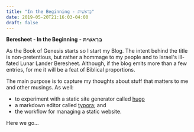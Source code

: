 ```yaml
---
title: "In the Beginning - בְּרֵאשִׁית"
date: 2019-05-20T21:16:03-04:00
draft: false
---
```


**Beresheet - In the Beginning** **-** **בְּרֵאשִׁית**

As the Book of Genesis starts so I start my Blog.  The intent behind the title is non-pretentious, but rather a  hommage to my people and to Israel's ill-fated Lunar Lander Beresheet.  Although, if the blog emits more than a few entries, for me it will be a feat of Biblical proportions. 

The main purpose is to capture my thoughts about stuff that matters to me and other musings.  As well:

* to experiment with a static site generator called [hugo](https://gohugo.io)
* a markdown editor called [typora](https://typora.io); and
* the workflow for managing a static website.

Here we go...



